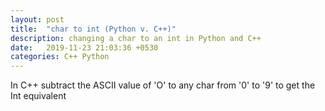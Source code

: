 ```yaml
---
layout: post
title:  "char to int (Python v. C++)"
description: changing a char to an int in Python and C++
date:   2019-11-23 21:03:36 +0530
categories: C++ Python
---
```


In C++ subtract the ASCII value of 'O' to any char from '0' to '9' to get the Int equivalent

<script src="https://gist.github.com/benmercerdev/28bb08e4998be18068586ee7c3f2c3cb.js"></script>
